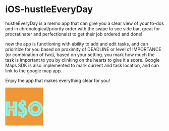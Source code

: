 # iOS-hustleEveryDay
hustleEveryDay is a memo app that can give you a clear view of your to-dos and in chronological/priority order with the swipe
to see side bar, great for procratinater and perfectionaist to get their job ordered and done!

now the app is functioning with ability to add and edit tasks, and can prioritize for you based on proximity of DEADLINE or 
level of IMPORTANCE (or combination of two), based on your setting. you mark how much the task is important to you by clinking on the hearts to give it a score. Google Maps SDK is also implemented to mark current and task location, and can link to the google map app. 

Enjoy the app that makes everything clear for you!



![Alt text](Icon-App-60x60%402x.png?raw=true "logo")
